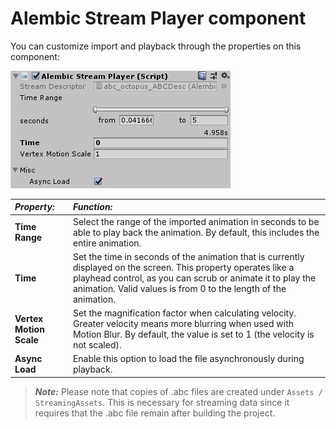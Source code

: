 # Alembic Stream Player component

You can customize import and playback through the properties on this component:

![The Stream Player Settings window](images/abc_stream_player.png)

| *Property:*                | *Function:*                                                  |
| :------------------------- | :----------------------------------------------------------- |
| __Time Range__             | Select the range of the imported animation in seconds to be able to play back the animation. By default, this includes the entire animation. |
| __Time__                   | Set the time in seconds of the animation that is currently displayed on the screen. This property operates like a playhead control, as you can scrub or animate it to play the animation. Valid values is from 0 to the length of the animation. |
| __Vertex Motion Scale__    | Set the magnification factor when calculating velocity. Greater velocity means more blurring when used with Motion Blur. By default, the value is set to 1 (the velocity is not scaled). |
| __Async Load__             | Enable this option to load the file asynchronously during playback. |

> ***Note:*** Please note that copies of .abc files are created under `Assets / StreamingAssets`. This is necessary for streaming data since it requires that the .abc file remain after building the project.

